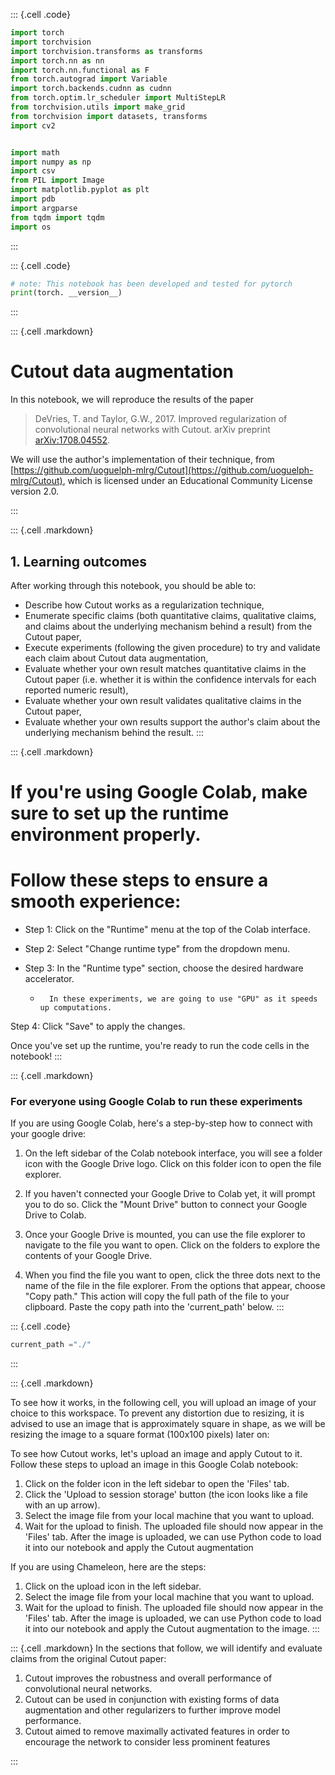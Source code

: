 ::: {.cell .code}
``` python
import torch
import torchvision
import torchvision.transforms as transforms
import torch.nn as nn
import torch.nn.functional as F
from torch.autograd import Variable
import torch.backends.cudnn as cudnn
from torch.optim.lr_scheduler import MultiStepLR
from torchvision.utils import make_grid
from torchvision import datasets, transforms
import cv2


import math
import numpy as np
import csv
from PIL import Image
import matplotlib.pyplot as plt
import pdb
import argparse
from tqdm import tqdm
import os

```
:::

::: {.cell .code}
``` python
# note: This notebook has been developed and tested for pytorch 
print(torch. __version__)
```
:::



::: {.cell .markdown}
# Cutout data augmentation

In this notebook, we will reproduce the results of the paper

> DeVries, T. and Taylor, G.W., 2017. Improved regularization of convolutional neural networks with Cutout. arXiv preprint [arXiv:1708.04552](https://arxiv.org/abs/1708.04552). 

We will use the author's implementation of their technique, from [https://github.com/uoguelph-mlrg/Cutout](https://github.com/uoguelph-mlrg/Cutout), which is licensed under an Educational Community License version 2.0.

:::



::: {.cell .markdown}
## 1. Learning outcomes

After working through this notebook, you should be able to:

* Describe how Cutout works as a regularization technique,
* Enumerate specific claims (both quantitative claims, qualitative claims, and claims about the underlying mechanism behind a result) from the Cutout paper,
* Execute experiments (following the given procedure) to try and validate each claim about Cutout data augmentation,
* Evaluate whether your own result matches quantitative claims in the Cutout paper (i.e. whether it is within the confidence intervals for each reported numeric result),
* Evaluate whether your own result validates qualitative claims in the Cutout paper,
* Evaluate whether your own results support the author's claim about the underlying mechanism behind the result.
:::

::: {.cell .markdown}
# If you're using Google Colab, make sure to set up the runtime environment properly.
# Follow these steps to ensure a smooth experience:

- Step 1: Click on the "Runtime" menu at the top of the Colab interface.

- Step 2: Select "Change runtime type" from the dropdown menu.

- Step 3: In the "Runtime type" section, choose the desired hardware accelerator.
    -       In these experiments, we are going to use "GPU" as it speeds up computations.

Step 4: Click "Save" to apply the changes.

Once you've set up the runtime, you're ready to run the code cells in the notebook!
:::

::: {.cell .markdown}
### For everyone using Google Colab to run these experiments
If you are using Google Colab, here's a step-by-step how to connect with your google drive:

1. On the left sidebar of the Colab notebook interface, you will see a folder icon with the Google Drive logo. Click on this folder icon to open the file explorer.

2. If you haven't connected your Google Drive to Colab yet, it will prompt you to do so. Click the "Mount Drive" button to connect your Google Drive to Colab.

3. Once your Google Drive is mounted, you can use the file explorer to navigate to the file you want to open. Click on the folders to explore the contents of your Google Drive.

4. When you find the file you want to open, click the three dots next to the name of the file in the file explorer. From the options that appear, choose "Copy path." This action will copy the full path of the file to your clipboard. Paste the copy path into the 'current_path' below.
:::


::: {.cell .code}
``` python
current_path ="./"
```
:::

::: {.cell .markdown}

To see how it works, in the following cell, you will upload an image of your choice to this workspace. To prevent any distortion due to resizing, it is advised to use an image that is approximately square in shape, as we will be resizing the image to a square format (100x100 pixels) later on:


To see how Cutout works, let's upload an image and apply Cutout to it. Follow these steps to upload an image in this Google Colab notebook:

1. Click on the folder icon in the left sidebar to open the 'Files' tab.
2. Click the 'Upload to session storage' button (the icon looks like a file with an up arrow).
3. Select the image file from your local machine that you want to upload.
4. Wait for the upload to finish. The uploaded file should now appear in the 'Files' tab.
After the image is uploaded, we can use Python code to load it into our notebook and apply the Cutout augmentation

If you are using Chameleon, here are the steps:


1. Click on the upload icon in the left sidebar.
2. Select the image file from your local machine that you want to upload.
3. Wait for the upload to finish. The uploaded file should now appear in the 'Files' tab.
After the image is uploaded, we can use Python code to load it into our notebook and apply the Cutout augmentation to the image.
:::



::: {.cell .markdown}
In the sections that follow, we will identify and evaluate claims from the original Cutout paper:

1. Cutout improves the robustness and overall performance of convolutional neural networks.
2. Cutout can be used in conjunction with existing forms of data augmentation and other regularizers to further improve model performance.
3. Cutout aimed to remove maximally activated features in order to encourage the network to consider less prominent features

:::
